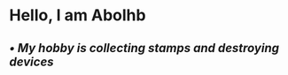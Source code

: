 # **Hello, I am Abolhb**
***•
My hobby is collecting stamps and destroying devices***
-------------------------------------------------------
